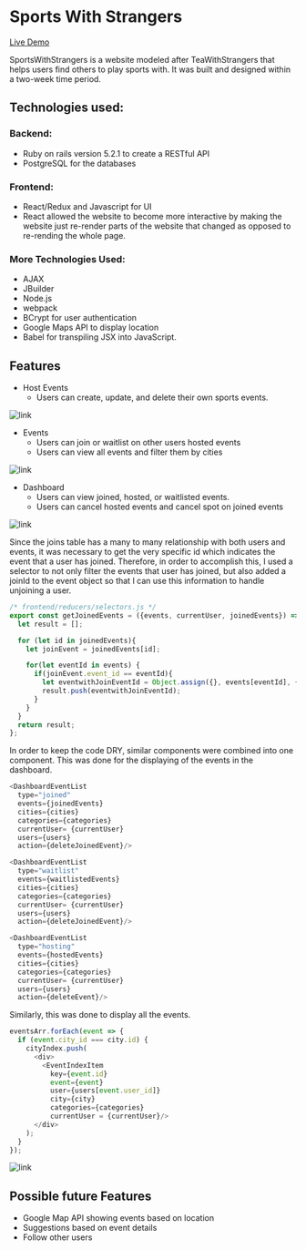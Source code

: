 # Sports With Strangers


[Live Demo](https://exercise-with-strangers.herokuapp.com/#/)

SportsWithStrangers is a website modeled after TeaWithStrangers that helps users find others to play sports with.  It was built and designed within a two-week time period.

## Technologies used:
### Backend:
  * Ruby on rails version 5.2.1 to create a RESTful API
  * PostgreSQL for the databases

### Frontend:
  * React/Redux and Javascript for UI
  * React allowed the website to become more interactive by making the website just re-render parts of the website that changed as opposed to re-rending the whole page.

### More Technologies Used:
* AJAX
* JBuilder
* Node.js
* webpack
* BCrypt for user authentication
* Google Maps API to display location
* Babel for transpiling JSX into JavaScript.

## Features
* Host Events
  * Users can create, update, and delete their own sports events.

![link](readme-images/hosted-event.png)

* Events
  * Users can join or waitlist on other users hosted events
  * Users can view all events and filter them by cities

![link](readme-images/event-index.png)

* Dashboard
  * Users can view joined, hosted, or waitlisted events.
  * Users can cancel hosted events and cancel spot on joined events

![link](readme-images/dashboards.png)

 Since the joins table has a many to many relationship with both users and events, it was necessary to get the very specific id which indicates the event that a user has joined. Therefore, in order to accomplish this, I used a selector to not only filter the events that user has joined, but also added a joinId to the event object so that I can use this information to handle unjoining a user.

 ```js
 /* frontend/reducers/selectors.js */
 export const getJoinedEvents = ({events, currentUser, joinedEvents}) => {
   let result = [];

   for (let id in joinedEvents){
     let joinEvent = joinedEvents[id];

     for(let eventId in events) {
       if(joinEvent.event_id == eventId){
         let eventwithJoinEventId = Object.assign({}, events[eventId], {joinId: id});
         result.push(eventwithJoinEventId);
       }
     }
   }
   return result;
 };
```

In order to keep the code DRY, similar components were combined into one component. This was done for the displaying of the events in the dashboard.

``` js
<DashboardEventList
  type="joined"
  events={joinedEvents}
  cities={cities}
  categories={categories}
  currentUser= {currentUser}
  users={users}
  action={deleteJoinedEvent}/>

<DashboardEventList
  type="waitlist"
  events={waitlistedEvents}
  cities={cities}
  categories={categories}
  currentUser= {currentUser}
  users={users}
  action={deleteJoinedEvent}/>

<DashboardEventList
  type="hosting"
  events={hostedEvents}
  cities={cities}
  categories={categories}
  currentUser= {currentUser}
  users={users}
  action={deleteEvent}/>
```
Similarly, this was done to display all the events.

```js
eventsArr.forEach(event => {
  if (event.city_id === city.id) {
    cityIndex.push(
      <div>
        <EventIndexItem
          key={event.id}
          event={event}
          user={users[event.user_id]}
          city={city}
          categories={categories}
          currentUser = {currentUser}/>
      </div>
    );
  }
});
```
![link](readme-images/event-display.png)

## Possible future Features

* Google Map API showing events based on location
* Suggestions based on event details
* Follow other users
